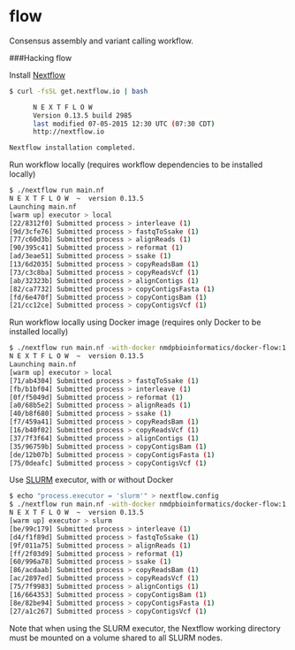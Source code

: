 flow
====

Consensus assembly and variant calling workflow.


###Hacking flow

Install [Nextflow](http://www.nextflow.io/)
```bash
$ curl -fsSL get.nextflow.io | bash 

      N E X T F L O W
      Version 0.13.5 build 2985
      last modified 07-05-2015 12:30 UTC (07:30 CDT)
      http://nextflow.io

Nextflow installation completed.
```

Run workflow locally (requires workflow dependencies to be installed locally)
```bash
$ ./nextflow run main.nf 
N E X T F L O W  ~  version 0.13.5
Launching main.nf
[warm up] executor > local
[22/8312f0] Submitted process > interleave (1)
[9d/3cfe76] Submitted process > fastqToSsake (1)
[77/c60d3b] Submitted process > alignReads (1)
[90/395c41] Submitted process > reformat (1)
[ad/3eae51] Submitted process > ssake (1)
[13/6d2035] Submitted process > copyReadsBam (1)
[73/c3c8ba] Submitted process > copyReadsVcf (1)
[ab/32323b] Submitted process > alignContigs (1)
[82/ca7732] Submitted process > copyContigsFasta (1)
[fd/6e470f] Submitted process > copyContigsBam (1)
[21/cc12ce] Submitted process > copyContigsVcf (1)
```

Run workflow locally using Docker image (requires only Docker to be installed locally)
```bash
$ ./nextflow run main.nf -with-docker nmdpbioinformatics/docker-flow:1.0-snapshot-2
N E X T F L O W  ~  version 0.13.5
Launching main.nf
[warm up] executor > local
[71/ab4304] Submitted process > fastqToSsake (1)
[fb/b1bf04] Submitted process > interleave (1)
[0f/f5049d] Submitted process > reformat (1)
[a0/68b5e2] Submitted process > alignReads (1)
[40/b8f680] Submitted process > ssake (1)
[f7/459a41] Submitted process > copyReadsBam (1)
[16/b40f02] Submitted process > copyReadsVcf (1)
[37/7f3f64] Submitted process > alignContigs (1)
[35/96759b] Submitted process > copyContigsBam (1)
[de/12b07b] Submitted process > copyContigsFasta (1)
[75/0deafc] Submitted process > copyContigsVcf (1)
```

Use [SLURM](https://computing.llnl.gov/linux/slurm/) executor, with or without Docker
```bash
$ echo "process.executor = 'slurm'" > nextflow.config
$ ./nextflow run main.nf -with-docker nmdpbioinformatics/docker-flow:1.0-snapshot-2
N E X T F L O W  ~  version 0.13.5
[warm up] executor > slurm
[be/99c179] Submitted process > interleave (1)
[d4/f1f89d] Submitted process > fastqToSsake (1)
[9f/011a75] Submitted process > alignReads (1)
[ff/2f03d9] Submitted process > reformat (1)
[60/996a78] Submitted process > ssake (1)
[86/acdaab] Submitted process > copyReadsBam (1)
[ac/2897ed] Submitted process > copyReadsVcf (1)
[75/7f9983] Submitted process > alignContigs (1)
[16/664353] Submitted process > copyContigsBam (1)
[8e/82be94] Submitted process > copyContigsFasta (1)
[27/a1c267] Submitted process > copyContigsVcf (1)
```

Note that when using the SLURM executor, the Nextflow working directory must be mounted on a volume shared to all SLURM nodes.